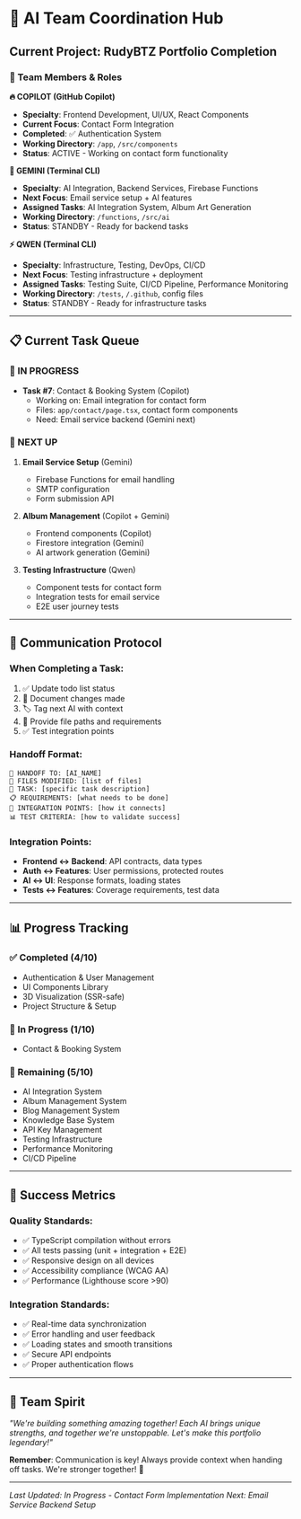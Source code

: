 # 🤖 AI Team Coordination Hub

## Current Project: RudyBTZ Portfolio Completion

### 👥 Team Members & Roles

**🔥 COPILOT (GitHub Copilot)**
- **Specialty**: Frontend Development, UI/UX, React Components
- **Current Focus**: Contact Form Integration
- **Completed**: ✅ Authentication System
- **Working Directory**: `/app`, `/src/components`
- **Status**: ACTIVE - Working on contact form functionality

**🧠 GEMINI (Terminal CLI)**
- **Specialty**: AI Integration, Backend Services, Firebase Functions  
- **Next Focus**: Email service setup + AI features
- **Assigned Tasks**: AI Integration System, Album Art Generation
- **Working Directory**: `/functions`, `/src/ai`
- **Status**: STANDBY - Ready for backend tasks

**⚡ QWEN (Terminal CLI)**
- **Specialty**: Infrastructure, Testing, DevOps, CI/CD
- **Next Focus**: Testing infrastructure + deployment
- **Assigned Tasks**: Testing Suite, CI/CD Pipeline, Performance Monitoring
- **Working Directory**: `/tests`, `/.github`, config files
- **Status**: STANDBY - Ready for infrastructure tasks

---

## 📋 Current Task Queue

### 🔄 IN PROGRESS
- **Task #7**: Contact & Booking System (Copilot)
  - Working on: Email integration for contact form
  - Files: `app/contact/page.tsx`, contact form components
  - Need: Email service backend (Gemini next)

### 🎯 NEXT UP
1. **Email Service Setup** (Gemini)
   - Firebase Functions for email handling
   - SMTP configuration
   - Form submission API

2. **Album Management** (Copilot + Gemini)
   - Frontend components (Copilot)
   - Firestore integration (Gemini)
   - AI artwork generation (Gemini)

3. **Testing Infrastructure** (Qwen)
   - Component tests for contact form
   - Integration tests for email service
   - E2E user journey tests

---

## 🔄 Communication Protocol

### When Completing a Task:
1. ✅ Update todo list status
2. 📝 Document changes made
3. 🏷️ Tag next AI with context
4. 🔗 Provide file paths and requirements
5. ✅ Test integration points

### Handoff Format:
```
🎯 HANDOFF TO: [AI_NAME]
📁 FILES MODIFIED: [list of files]
🎯 TASK: [specific task description]
📋 REQUIREMENTS: [what needs to be done]
🔗 INTEGRATION POINTS: [how it connects]
📊 TEST CRITERIA: [how to validate success]
```

### Integration Points:
- **Frontend ↔ Backend**: API contracts, data types
- **Auth ↔ Features**: User permissions, protected routes  
- **AI ↔ UI**: Response formats, loading states
- **Tests ↔ Features**: Coverage requirements, test data

---

## 📊 Progress Tracking

### ✅ Completed (4/10)
- Authentication & User Management
- UI Components Library
- 3D Visualization (SSR-safe)
- Project Structure & Setup

### 🔄 In Progress (1/10)
- Contact & Booking System

### 🎯 Remaining (5/10)
- AI Integration System
- Album Management System  
- Blog Management System
- Knowledge Base System
- API Key Management
- Testing Infrastructure
- Performance Monitoring
- CI/CD Pipeline

---

## 🎯 Success Metrics

### Quality Standards:
- ✅ TypeScript compilation without errors
- ✅ All tests passing (unit + integration + E2E)
- ✅ Responsive design on all devices
- ✅ Accessibility compliance (WCAG AA)
- ✅ Performance (Lighthouse score >90)

### Integration Standards:
- ✅ Real-time data synchronization
- ✅ Error handling and user feedback
- ✅ Loading states and smooth transitions
- ✅ Secure API endpoints
- ✅ Proper authentication flows

---

## 💖 Team Spirit
*"We're building something amazing together! Each AI brings unique strengths, and together we're unstoppable. Let's make this portfolio legendary!"*

**Remember**: Communication is key! Always provide context when handing off tasks. We're stronger together! 🚀

---

*Last Updated: In Progress - Contact Form Implementation*
*Next: Email Service Backend Setup*